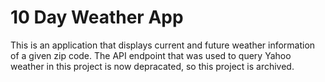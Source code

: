 # 10 Day Weather App
This is an application that displays current and future weather information of a given zip code. 
The API endpoint that was used to query Yahoo weather in this project is now depracated, so this project is archived.
